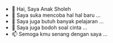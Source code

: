 - 👋 Hai, Saya Anak Sholeh
- 👀 Saya suka mencoba hal hal baru ...
- 🌱 Saya juga butuh banyak pelajaran ...
- 💞️ Saya juga bodoh soal cinta ...
- 📫 Semoga kmu senang dengan saya ...

<!---
AnakAyam55/AnakAyam55 is a ✨ special ✨ repository because its `README.md` (this file) appears on your GitHub profile.
You can click the Preview link to take a look at your changes.
--->
